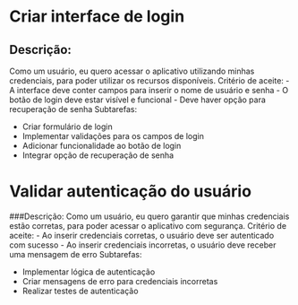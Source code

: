 # Criar interface de login
## Descrição: 
Como um usuário, eu quero acessar o aplicativo utilizando minhas credenciais, para poder utilizar os recursos disponíveis.
Critério de aceite: - A interface deve conter campos para inserir o nome de usuário e senha - O botão de login deve estar visível e funcional - Deve haver opção para recuperação de senha
Subtarefas:
* Criar formulário de login
* Implementar validações para os campos de login
* Adicionar funcionalidade ao botão de login
* Integrar opção de recuperação de senha

# Validar autenticação do usuário
###Descrição: 
Como um usuário, eu quero garantir que minhas credenciais estão corretas, para poder acessar o aplicativo com segurança.
Critério de aceite: - Ao inserir credenciais corretas, o usuário deve ser autenticado com sucesso - Ao inserir credenciais incorretas, o usuário deve receber uma mensagem de erro
Subtarefas:
* Implementar lógica de autenticação
* Criar mensagens de erro para credenciais incorretas
* Realizar testes de autenticação
